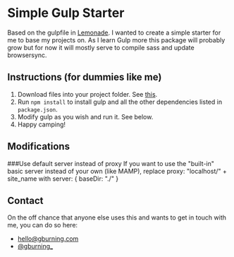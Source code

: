 # Simple Gulp Starter

Based on the gulpfile in [Lemonade](http://lemonade.im/). I wanted to create a simple starter for me to base my projects on. As I learn Gulp more this package will probably grow but for now it will mostly serve to compile sass and update browsersync.

## Instructions (for dummies like me)

1. Download files into your project folder. See [this](http://stackoverflow.com/questions/11497457/git-clone-without-git-directory?lq=1).
2. Run `npm install` to install gulp and all the other dependencies listed in `package.json`.
3. Modify gulp as you wish and run it. See below.
4. Happy camping!

## Modifications

###Use default server instead of proxy
If you want to use the "built-in" basic server instead of your own (like MAMP), replace
    proxy: "localhost/" + site_name
with
    server: {
    	baseDir: "./"
    }

## Contact
On the off chance that anyone else uses this and wants to get in touch with me, you can do so here:

-   [hello@gburning.com](mailto:hello@gburning.com)
-   [@gburning_](http://twitter.com/gburning_)